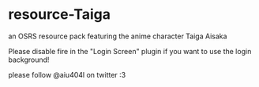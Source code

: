 # resource-Taiga
an OSRS resource pack featuring the anime character Taiga Aisaka

Please disable fire in the "Login Screen" plugin if you want to use the login background!

please follow @aiu404l on twitter :3
